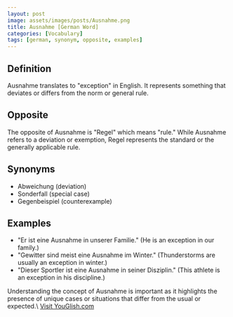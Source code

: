 ```yaml
---
layout: post
image: assets/images/posts/Ausnahme.png
title: Ausnahme [German Word]
categories: [Vocabulary]
tags: [german, synonym, opposite, examples]
---
```


## Definition

Ausnahme translates to "exception" in English. It represents something that deviates or differs from the norm or general rule. 

## Opposite

The opposite of Ausnahme is "Regel" which means "rule." While Ausnahme refers to a deviation or exemption, Regel represents the standard or the generally applicable rule.

## Synonyms

- Abweichung (deviation)
- Sonderfall (special case)
- Gegenbeispiel (counterexample)

## Examples

- "Er ist eine Ausnahme in unserer Familie." (He is an exception in our family.)
- "Gewitter sind meist eine Ausnahme im Winter." (Thunderstorms are usually an exception in winter.)
- "Dieser Sportler ist eine Ausnahme in seiner Disziplin." (This athlete is an exception in his discipline.)

Understanding the concept of Ausnahme is important as it highlights the presence of unique cases or situations that differ from the usual or expected.\ <a id="yg-widget-0" class="youglish-widget" data-query="Ausnahme" data-lang="german" data-components="8412" data-auto-start="0" data-bkg-color="theme_light" data-title="How%20to%20pronounce%20Ausnahme%20in%20German"  rel="nofollow" href="https://youglish.com">Visit YouGlish.com</a><script async src="https://youglish.com/public/emb/widget.js" charset="utf-8"></script>
